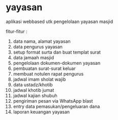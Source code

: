 # yayasan
aplikasi webbased utk pengelolaan yayasan masjid

fitur-fitur :
1. data nama, alamat yayasan
2. data pengurus yayasan
3. setup format surta dan buat templat surat
4. data jamaah masjid
5. pengelolaan dokumen-dokumen yayasan
6. pembuatan surat-surat keluar
7. membuat notulen rapat pengurus
8. jadwal imam sholat wajib
9. data ustadz/khotib
10. jadwal khotib jumat
11. jadwal kajian shubuh
12. pengiriman pesan via WhatsApp blast
13. entry data pemasukan/pengeluaran dana
14. laporan keuangan yayasan
